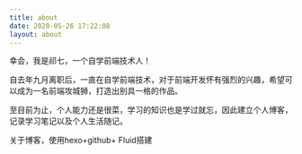 ```yaml
---
title: about
date: 2020-05-26 17:22:08
layout: about
---
```


幸会，我是祁七，一个自学前端技术人！

自去年九月离职后，一直在自学前端技术，对于前端开发怀有强烈的兴趣，希望可以成为一名前端攻城狮，打造出别具一格的作品。

至目前为止，个人能力还是很菜，学习的知识也是学过就忘，因此建立个人博客，记录学习笔记以及个人生活随记。

关于博客，使用hexo+github+ Fluid搭建

